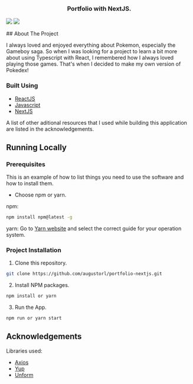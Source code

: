 <!--
*** Thanks for checking out this README Template. If you have a suggestion that would
*** make this better, please fork the repo and create a pull request or simply open
*** an issue with the tag "enhancement".
*** Thanks again! Now go create something AMAZING! :D
-->





<!-- PROJECT SHIELDS -->
<!--
*** I'm using markdown "reference style" links for readability.
*** Reference links are enclosed in brackets [ ] instead of parentheses ( ).
*** See the bottom of this document for the declaration of the reference variables
*** for contributors-url, forks-url, etc. This is an optional, concise syntax you may use.
*** https://www.markdownguide.org/basic-syntax/#reference-style-links
-->


<!-- PROJECT LOGO -->
<br />
<p align="center">
  <h3 align="center">Portfolio with NextJS.</h3>
  <img src="https://img.shields.io/github/license/othneildrew/Best-README-Template.svg?style=flat-square">
  <a href="https://linkedin.com/in/augustorl">
  <img src="https://img.shields.io/badge/-LinkedIn-black.svg?style=flat-square&logo=linkedin&colorB=555"></a>
  </p> 
 <!-- ABOUT THE PROJECT -->
## About The Project

I always loved and enjoyed everything about Pokemon, especially the Gameboy saga. So when I was looking for a project to learn a bit more about using Typescript with React, I remembered how I always loved playing those games.
That's when I decided to make my own version of Pokedex! 

### Built Using
* [ReactJS](https://en.reactjs.org/)
* [Javascript]()
* [NextJS](https://nextjs.org/)

A list of other aditional resources that I used while building this application are listed in the acknowledgements.



<!-- GETTING STARTED -->
## Running Locally


### Prerequisites

This is an example of how to list things you need to use the software and how to install them.
* Choose npm or yarn. 

npm:
```sh
npm install npm@latest -g
```

yarn: Go to [Yarn website](https://classic.yarnpkg.com/en/docs/install) and select the correct guide for your operation system.

### Project Installation


1. Clone this repository.
```sh
git clone https://github.com/augustorl/portfolio-nextjs.git
```
2. Install NPM packages.
```sh
npm install or yarn
```
3. Run the App.
```sh
npm run or yarn start
```

<!-- ACKNOWLEDGEMENTS -->
## Acknowledgements

Libraries used:
* [Axios](https://github.com/axios/axios)
* [Yup](https://github.com/jquense/yup)
* [Unform](https://unform.dev)



<!-- MARKDOWN LINKS & IMAGES -->
<!-- https://www.markdownguide.org/basic-syntax/#reference-style-links -->
[contributors-shield]: https://img.shields.io/github/contributors/othneildrew/Best-README-Template.svg?style=flat-square
[contributors-url]: https://github.com/othneildrew/Best-README-Template/graphs/contributors
[forks-shield]: https://img.shields.io/github/forks/othneildrew/Best-README-Template.svg?style=flat-square
[forks-url]: https://github.com/othneildrew/Best-README-Template/network/members
[stars-shield]: https://img.shields.io/github/stars/othneildrew/Best-README-Template.svg?style=flat-square
[stars-url]: https://github.com/othneildrew/Best-README-Template/stargazers
[issues-shield]: https://img.shields.io/github/issues/othneildrew/Best-README-Template.svg?style=flat-square
[issues-url]: https://github.com/othneildrew/Best-README-Template/issues
[license-shield]: https://img.shields.io/github/license/othneildrew/Best-README-Template.svg?style=flat-square
[license-url]: https://github.com/othneildrew/Best-README-Template/blob/master/LICENSE.txt
[linkedin-shield]: https://img.shields.io/badge/-LinkedIn-black.svg?style=flat-square&logo=linkedin&colorB=555
[linkedin-url]: https://linkedin.com/in/augustorl
[product-screenshot]: images/screenshot.png
[professor-oak]: images/professoroak.png
[pokedex-screenshot]: images/screenshot.png
